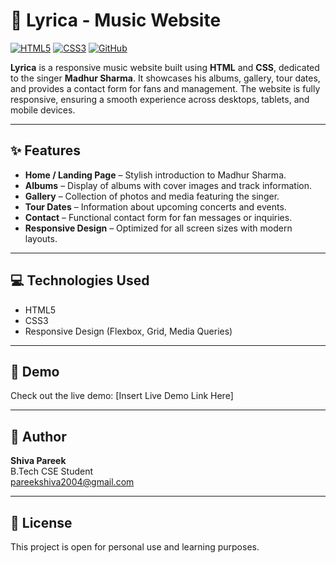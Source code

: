 # 🎵 Lyrica - Music Website

[![HTML5](https://img.shields.io/badge/HTML5-E34F26?style=for-the-badge&logo=html5&logoColor=white)](https://developer.mozilla.org/en-US/docs/Web/HTML) 
[![CSS3](https://img.shields.io/badge/CSS3-1572B6?style=for-the-badge&logo=css3&logoColor=white)](https://developer.mozilla.org/en-US/docs/Web/CSS) 
[![GitHub](https://img.shields.io/badge/GitHub-181717?style=for-the-badge&logo=github&logoColor=white)](https://github.com/YOUR-GITHUB-LINK)

**Lyrica** is a responsive music website built using **HTML** and **CSS**, dedicated to the singer **Madhur Sharma**. It showcases his albums, gallery, tour dates, and provides a contact form for fans and management. The website is fully responsive, ensuring a smooth experience across desktops, tablets, and mobile devices.

---

## ✨ Features

- **Home / Landing Page** – Stylish introduction to Madhur Sharma.
- **Albums** – Display of albums with cover images and track information.
- **Gallery** – Collection of photos and media featuring the singer.
- **Tour Dates** – Information about upcoming concerts and events.
- **Contact** – Functional contact form for fan messages or inquiries.
- **Responsive Design** – Optimized for all screen sizes with modern layouts.

---

## 💻 Technologies Used

- HTML5
- CSS3
- Responsive Design (Flexbox, Grid, Media Queries)

---

## 🚀 Demo

Check out the live demo: [Insert Live Demo Link Here]

---

## 👤 Author

**Shiva Pareek**  
B.Tech CSE Student  
pareekshiva2004@gmail.com


---

## 📄 License

This project is open for personal use and learning purposes.

